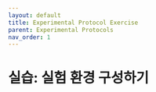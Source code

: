 ```yaml
---
layout: default
title: Experimental Protocol Exercise
parent: Experimental Protocols
nav_order: 1
---
```


# 실습: 실험 환경 구성하기

